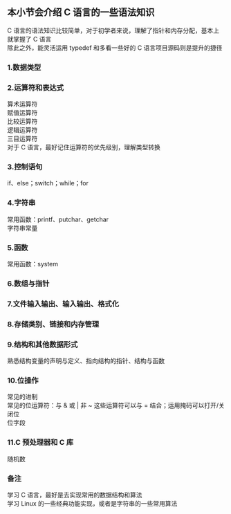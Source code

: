 ## 本小节会介绍 C 语言的一些语法知识
C 语言的语法知识比较简单，对于初学者来说，理解了指针和内存分配，基本上就掌握了 C 语言  
除此之外，能灵活运用 typedef 和多看一些好的 C 语言项目源码则是提升的捷径
### 1.数据类型
### 2.运算符和表达式
算术运算符  
赋值运算符  
比较运算符  
逻辑运算符  
三目运算符  
对于 C 语言，最好记住运算符的优先级别，理解类型转换
### 3.控制语句
if、else；switch；while；for
### 4.字符串
常用函数：printf、putchar、getchar  
字符串常量
### 5.函数
常用函数：system
### 6.数组与指针
### 7.文件输入输出、输入输出、格式化
### 8.存储类别、链接和内存管理
### 9.结构和其他数据形式
熟悉结构变量的声明与定义、指向结构的指针、结构与函数
### 10.位操作
常见的进制  
常见的位运算符：与 &   或  |   非 ~   这些运算符可以与 = 结合；运用掩码可以打开/关闭位  
位字段
### 11.C 预处理器和 C 库
随机数

### 备注
学习 C 语言，最好是去实现常用的数据结构和算法  
学习 Linux 的一些经典功能实现，或者是字符串的一些常用算法
